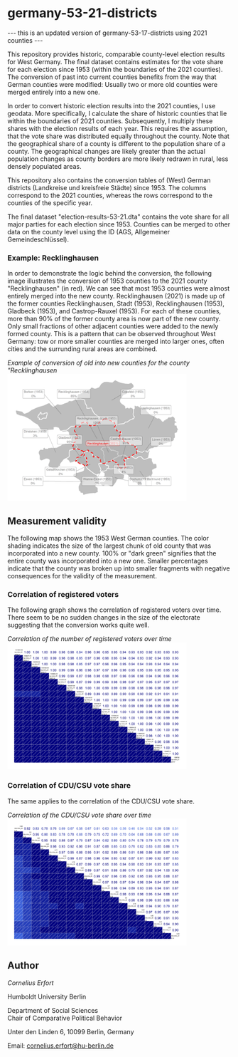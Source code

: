 # germany-53-21-districts

--- this is an updated version of germany-53-17-districts using 2021 counties ---

This repository provides historic, comparable county-level election results for West Germany. The final dataset contains estimates for the vote share for each election since 1953 (within the boundaries of the 2021 counties). The conversion of past into current counties benefits from the way that German counties were modified: Usually two or more old counties were merged entirely into a new one.

In order to convert historic election results into the 2021 counties, I use geodata. More specifically, I calculate the share of historic counties that lie within the boundaries of 2021 counties. Subsequently, I multiply these shares with the election results of each year. This requires the assumption, that the vote share was distributed equally throughout the county. Note that the geographical share of a county is different to the population share of a county. The geographical changes are likely greater than the actual population changes as county borders are more likely redrawn in rural, less densely populated areas.

This repository also contains the conversion tables of (West) German districts (Landkreise und kreisfreie Städte) since 1953. The columns correspond to the 2021 counties, whereas the rows correspond to the counties of the specific year.

The final dataset "election-results-53-21.dta" contains the vote share for all major parties for each election since 1953. Counties can be merged to other data on the county level using the ID (AGS, Allgemeiner Gemeindeschlüssel).

### Example: Recklinghausen

In order to demonstrate the logic behind the conversion, the following image illustrates the conversion of 1953 counties to the 2021 county "Recklinghausen" (in red). We can see that most 1953 counties were almost entirely merged into the new county. Recklinghausen (2021) is made up of the former counties Recklinghausen, Stadt (1953), Recklinghausen (1953), Gladbeck (1953), and Castrop-Rauxel (1953).  For each of these counties, more than 90% of the former county area is now part of the new county. Only small fractions of other adjacent counties were added to the newly formed county. This is a pattern that can be observed throughout West Germany: tow or more smaller counties are merged into larger ones, often cities and the surrunding rural areas are combined. 

*Example of conversion of old into new counties for the county "Recklinghausen*
<img src="https://github.com/cornelius-erfort/germany-53-21-districts/raw/main/plots/conversion_example.png" width="80%">

## Measurement validity

The following map shows the 1953 West German counties. The color shading indicates the size of the largest chunk of old county that was incorporated into a new county. 100% or "dark green" signifies that the entire county was incorporated into a new one. Smaller percentages indicate that the county was broken up into smaller fragments with negative consequences for the validity of the measurement.

<!--- *Conversion of 1953 into 2021 counties: Share of largest coherent part of old county in new county*
<img src="https://raw.githubusercontent.com/cornelius-erfort/germany-53-21-districts/main/plots/coverage_map_1953-2021.png" width="80%"> --->

### Correlation of registered voters

The following graph shows the correlation of registered voters over time. There seem to be no sudden changes in the size of the electorate suggesting that the conversion works quite well.

*Correlation of the number of registered voters over time*
<img src="https://github.com/cornelius-erfort/germany-53-21-districts/raw/main/plots/corrgram_registered_voters.png" width="80%">

### Correlation of CDU/CSU vote share

The same applies to the correlation of the CDU/CSU vote share.

*Correlation of the CDU/CSU vote share over time*
<img src="https://github.com/cornelius-erfort/germany-53-21-districts/raw/main/plots/corrgram_CDU.png" width="80%">




## Author

*Cornelius Erfort*

Humboldt University Berlin

Department of Social Sciences
<br>
Chair of Comparative Political Behavior

Unter den Linden 6, 10099 Berlin, Germany

Email: cornelius.erfort@hu-berlin.de
